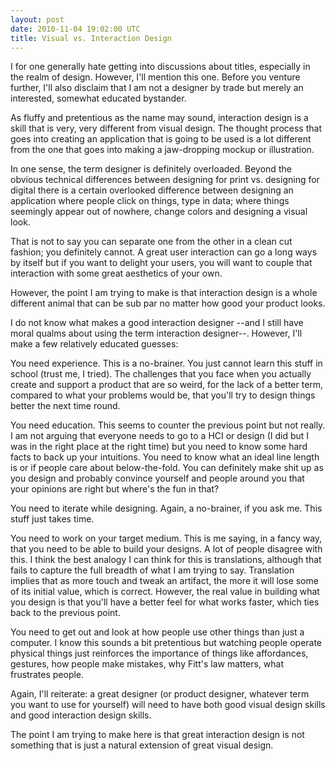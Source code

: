 ```yaml
---
layout: post
date: 2010-11-04 19:02:00 UTC
title: Visual vs. Interaction Design
---
```


I for one generally hate getting into discussions about titles, especially in the realm of design. However, I'll mention this one. Before you venture further, I'll also disclaim that I am not a designer by trade but merely an interested, somewhat educated bystander.

As fluffy and pretentious as the name may sound, interaction design is a skill that is very, very different from visual design. The thought process that goes into creating an application that is going to be used is a lot different from the one that goes into making a jaw-dropping mockup or illustration.

In one sense, the term designer is definitely overloaded. Beyond the obvious technical differences between designing for print vs. designing for digital there is a certain overlooked difference between designing an application where people click on things, type in data; where things seemingly appear out of nowhere, change colors and designing a visual look.

That is not to say you can separate one from the other in a clean cut fashion; you definitely cannot. A great user interaction can go a long ways by itself but if you want to delight your users, you will want to couple that interaction with some great aesthetics of your own.

However, the point I am trying to make is that interaction design is a whole different animal that can be sub par no matter how good your product looks.

I do not know what makes a good interaction designer --and I still have moral qualms about using the term interaction designer--. However, I'll make a few relatively educated guesses:

You need experience. This is a no-brainer. You just cannot learn this stuff in school (trust me, I tried). The challenges that you face when you actually create and support a product that are so weird, for the lack of a better term, compared to what your problems would be, that you'll try to design things better the next time round.

You need education. This seems to counter the previous point but not really. I am not arguing that everyone needs to go to a HCI or design (I did but I was in the right place at the right time) but you need to know some hard facts to back up your intuitions. You need to know what an ideal line length is or if people care about below-the-fold. You can definitely make shit up as you design and probably convince yourself and people around you that your opinions are right but where's the fun in that?

You need to iterate while designing. Again, a no-brainer, if you ask me. This stuff just takes time.

You need to work on your target medium. This is me saying, in a fancy way, that you need to be able to build your designs. A lot of people disagree with this. I think the best analogy I can think for this is translations, although that fails to capture the full breadth of what I am trying to say. Translation implies that as more touch and tweak an artifact, the more it will lose some of its initial value, which is correct. However, the real value in building what you design is that you'll have a better feel for what works faster, which ties back to the previous point.

You need to get out and look at how people use other things than just a computer. I know this sounds a bit pretentious but watching people operate physical things just reinforces the importance of things like affordances, gestures, how people make mistakes, why Fitt's law matters, what frustrates people.

Again, I'll reiterate: a great designer (or product designer, whatever term you want to use for yourself) will need to have both good visual design skills and good interaction design skills.

The point I am trying to make here is that great interaction design is not something that is just a natural extension of great visual design.
